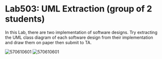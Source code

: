 ﻿# Lab503: UML Extraction (group of 2 students)

In this Lab, there are two implementation of software designs.
Try extracting the UML class diagram of each software design 
from their implementation and draw them on paper then submit to TA.

![570610601](http://www.uppic.biz/images/2015/09/27/Lab503_design1jFBtc.png)
![570610601](http://www.uppic.biz/images/2015/09/27/Lab503_design2v93t7.png)
